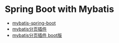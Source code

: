 # Spring Boot with Mybatis

- [mybatis-spring-boot](http://www.mybatis.org/spring-boot-starter/)
- [mybatis分页插件](https://github.com/pagehelper/Mybatis-PageHelper)
- [mybatis分页插件 boot版](https://github.com/pagehelper/pagehelper-spring-boot)